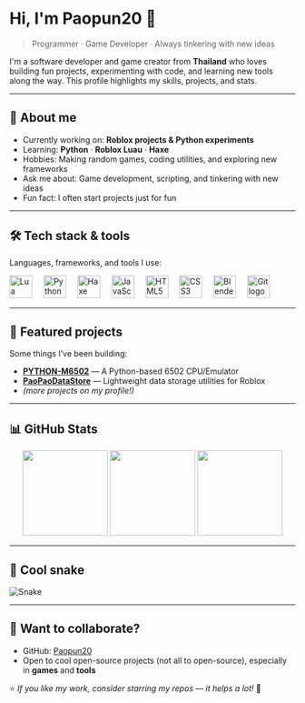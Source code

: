 # Hi, I'm Paopun20 👋

> Programmer · Game Developer · Always tinkering with new ideas

I'm a software developer and game creator from **Thailand** who loves building fun projects, experimenting with code, and learning new tools along the way. This profile highlights my skills, projects, and stats.

---

## 🚀 About me

- Currently working on: **Roblox projects & Python experiments**
- Learning: **Python** · **Roblox Luau** · **Haxe**
- Hobbies: Making random games, coding utilities, and exploring new frameworks
- Ask me about: Game development, scripting, and tinkering with new ideas
- Fun fact: I often start projects just for fun

---

## 🛠 Tech stack & tools

Languages, frameworks, and tools I use:
<div align="left">
  <img src="https://cdn.jsdelivr.net/gh/devicons/devicon/icons/lua/lua-original.svg" height="40" alt="Lua logo" />
  <img width="12" />
  <img src="https://cdn.jsdelivr.net/gh/devicons/devicon/icons/python/python-original.svg" height="40" alt="Python logo" />
  <img width="12" />
  <img src="https://cdn.jsdelivr.net/gh/devicons/devicon/icons/haxe/haxe-original.svg" height="40" alt="Haxe logo" />
  <img width="12" />
  <img src="https://cdn.jsdelivr.net/gh/devicons/devicon/icons/javascript/javascript-original.svg" height="40" alt="JavaScript logo" />
  <img width="12" />
  <img src="https://cdn.jsdelivr.net/gh/devicons/devicon/icons/html5/html5-original.svg" height="40" alt="HTML5 logo" />
  <img width="12" />
  <img src="https://cdn.jsdelivr.net/gh/devicons/devicon/icons/css3/css3-original.svg" height="40" alt="CSS3 logo" />
  <img width="12" />
  <img src="https://cdn.jsdelivr.net/gh/devicons/devicon/icons/blender/blender-original.svg" height="40" alt="Blender logo" />
  <img width="12" />
  <img src="https://cdn.jsdelivr.net/gh/devicons/devicon/icons/git/git-original.svg" height="40" alt="Git logo" />
</div>

---

## 📌 Featured projects

Some things I’ve been building:

- [**PYTHON-M6502**](https://github.com/Paopun20/PYTHON-M6502) — A Python-based 6502 CPU/Emulator
- [**PaoPaoDataStore**](https://github.com/Paopun20/PaoPaoDataStore) — Lightweight data storage utilities for Roblox
- *(more projects on my profile!)*

---

## 📊 GitHub Stats

<div align="center">
  <img src="https://github-readme-stats.vercel.app/api?username=Paopun20&show_icons=true&count_private=true&theme=github_dark" height="150" />
  <img src="https://github-readme-stats.vercel.app/api/top-langs?username=Paopun20&layout=compact&langs_count=6&theme=github_dark" height="150" />
  <img src="https://streak-stats.demolab.com?user=Paopun20&theme=github_dark&hide_border=false" height="150" />
</div>

---

## 🐍 Cool snake

![Snake](https://raw.githubusercontent.com/Paopun20/Paopun20/output/snake.svg)

---

## 🤝 Want to collaborate?

- GitHub: [Paopun20](https://github.com/Paopun20)  
- Open to cool open-source projects (not all to open-source), especially in **games** and **tools**  

⭐️ *If you like my work, consider starring my repos — it helps a lot!* 🚀
